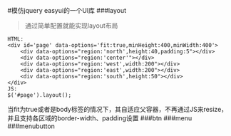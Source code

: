 #模仿jquery easyui的一个UI库
###layout
>通过简单配置就能实现layout布局
>
    HTML:
    <div id='page' data-options='fit:true,minHeight:400,minWidth:400'>
        <div data-options="region:'north',height:40,padding:5"></div>
        <div data-options="region:'center'"></div>
        <div data-options="region:'west',width:200"></div>
        <div data-options="region:'east',width:200"></div>
        <div data-options="region:'south',height:50"></div>
    </div>
    JS:
    $('#page').layout();
当fit为true或者是body标签的情况下，其自适应父容器，不再通过JS来resize，并且支持各区域的border-width、padding设置
###btn
###menu
###menubutton